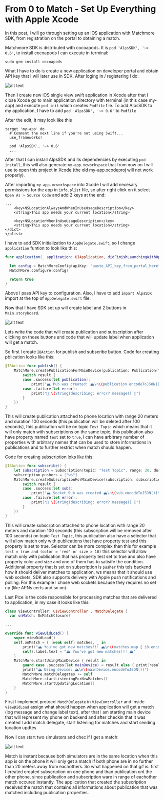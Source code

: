 # From 0 to Match - Set Up Everything with Apple Xcode

In this post, I will go through setting up an iOS application with Matchmore SDK, from registration on the portal to obtaining a match.

Matchmore SDK is distributed with cocoapods. It is `pod 'AlpsSDK', '~> 0.6'`, to install cocoapods I can execute in terminal:
```
sudo gem install cocoapods
```

What I have to do is create a new application on developer portal and obtain API key that I will later use in SDK.
After loging in / registering I do:

![alt text](https://raw.githubusercontent.com/matchmore/tech-blog/post/match-setup/20180321/img/create-app.gif "create app")

Then I create new iOS single view swift application in Xcode after that I close Xcode go to main application directory with terminal (in this case my-app) and execute `pod init` which creates `Podfile` file. To add AlpsSDK to my application, I have to add `pod 'AlpsSDK', '~> 0.6'` to `Podfile` 

After the edit, it may look like this
```
target 'my-app' do
  # Comment the next line if you're not using Swift...
  use_frameworks!

  pod 'AlpsSDK', '~> 0.6'
  ...
```

After that I can install AlpsSDK and its dependencies by executing `pod install`, this will also generate `my-app.xcworkspace` that from now on I will use to open this project in Xcode (the old my-app.xcodeproj will not work properly).

After importing `my-app.xcworkspace` into Xcode I will add necesary permissions for the app in `info.plist` file, so after right click on it select `Open As > Source Code` and add 2 keys at the end:

```
...
    <key>NSLocationAlwaysAndWhenInUseUsageDescription</key>
    <string>This app needs your current location</string>
    
    <key>NSLocationWhenInUseUsageDescription</key>
    <string>This app needs your current location</string>
</dict>
</plist>
```

I have to add SDK initialization to `AppDelegate.swift`, so I change `application` funtion to look like this:
```swift
func application(_ application: UIApplication, didFinishLaunchingWithOptions launchOptions: [UIApplicationLaunchOptionsKey: Any]?) -> Bool {

  let config = MatchMoreConfig(apiKey: "paste_API_key_from_portal_here")
  MatchMore.configure(config)

  return true
}
```

Above I pass API key to configuration. Also, I have to add `import AlpsSDK` import at the top of `AppDelegate.swift` file.

Now that I have SDK set up will create label and 2 buttons in `Main.storyboard`.

![alt text](https://raw.githubusercontent.com/matchmore/tech-blog/post/match-setup/20180321/img/app-main-page.png "app main view")

Lets write the code that will create publication and subscription after clicking on those buttons and code that will update label when application will get a match.

So first I create `IBAction` for publish and subscribe button. Code for creating pblication looks like this:
```swift
@IBAction func publish() {
    MatchMore.createPublicationForMainDevice(publication: Publication(topic: "Test Topic", range: 20, duration: 100, properties: ["test": "true"]), completion: { result in
        switch result {
        case .success(let publication):
            print("🏔 Pub was created: 🏔\n\(publication.encodeToJSON())")
        case .failure(let error):
            print("🌋 \(String(describing: error?.message)) 🌋")
        }
    })
}
```

This will create publication attached to phone location with range 20 meters and duration 100 seconds (this publication will be deleted after 100 seconds), this publication will be on topic `Test Topic` which means that it will only match with subscriptions on the same topic, this publication also have property named `test` set to `true`, I can have arbitrary number of properties with arbitrary names that can be used to store informations in publications and to further restrict when match should happen.


Code for creating subscription loks like this:
```swift
@IBAction func subscribe() {
    let subscription = Subscription(topic: "Test Topic", range: 20, duration: 100, selector: "test = true")
    subscription.pushers = ["ws"]
    MatchMore.createSubscriptionForMainDevice(subscription: subscription, completion: { result in
        switch result {
        case .success(let sub):
            print("🏔 Socket Sub was created 🏔\n\(sub.encodeToJSON())")
        case .failure(let error):
            print("🌋 \(String(describing: error?.message)) 🌋")
        }
    })
}
```

This will create subscrption attached to phone location with range 20 meters and duration 100 seconds (this subscription will be removed after 100 seconds) on topic `Test Topic`, this publication also have a selector that will allow match only with publications that have property test and this property is set to true. Selector can be more complex than this for example `test = true and (color = 'red' or size > 10)` this selector will allow match only with publication that has property test set to true and also have property color and size and one of them has to satisife the condition. Additional property that is set on subscription is `pusher` this tels backend how it should deliver matches to application, ws means that it should use web sockets, SDK also supports delivery with Apple push notifications and polling. For this example I chose web sockets because they requires no set up (like APNs certs and so on).

Last Pice is the code responsible for processing matches that are delivered to application, in my case it looks like this:
```swift
class ViewController: UIViewController , MatchDelegate {
  var onMatch: OnMatchClosure?

...

override func viewDidLoad() {
    super.viewDidLoad()
    self.onMatch = { [weak self] matches, _ in
        print("🏔 You've got new matches!!! 🏔\n\(matches.map { $0.encodeToJSON() })")
        self?.label.text = "🏔 You've got new matches!!! 🏔"
    }
    MatchMore.startUsingMainDevice { result in
        guard case .success(let mainDevice) = result else { print(result.errorMessage ?? ""); return }
        print("🏔 Using device: 🏔\n\(mainDevice.encodeToJSON())")
        MatchMore.matchDelegates += self
        MatchMore.startListeningForNewMatches()
        MatchMore.startUpdatingLocation()
    }
}
```

First I implement protocol `MatchDelegate` in `ViewController` and inside `viewDidLoad` assign what should happen when application will get a match (log message and change label text), after that I am starting main device that will represent my phone on backend and after checkin that it was created I add match delegate, start listening for matches and start sending location updtes.

Now I can start two simulators and chec if I get a match:

![alt text](https://raw.githubusercontent.com/matchmore/tech-blog/post/match-setup/20180321/img/match.gif "match")

Match is instant because both simulators are in the same location when this app is on the phone it will only get a match if both phone are in no further than 20 meters away from eachothers.
So what happened on that gif is: first I created created subscription on one phone and than publication ont the other phone, since publication and subscription ware in range of eachother match occured instantly. The application that created the subscription received the match that contains all informations about publication that was matched including publication properties.
